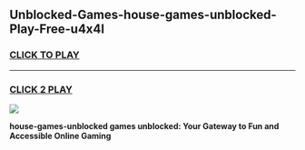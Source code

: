 
## Unblocked-Games-house-games-unblocked-Play-Free-u4x4l
<h3>
<a href="https://premium76.site?title=house-games-unblocked&ref=15A">CLICK TO PLAY</a></h3>
<hr>

<h3>
<a href="https://premium76.site?title=house-games-unblocked&ref=15A">CLICK 2 PLAY</a>
  
</h3>

<a href="https://premium76.site?title=house-games-unblocked&ref=15A"><img src="https://clearcache.store/games.png"></a>


**house-games-unblocked games unblocked: Your Gateway to Fun and Accessible Online Gaming**
